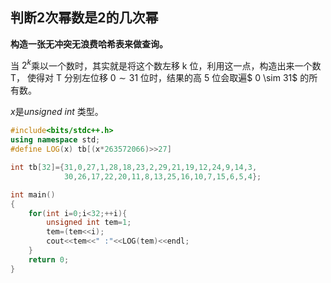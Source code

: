 ## 判断2次幂数是2的几次幂

**构造一张无冲突无浪费哈希表来做查询。**

当 $2^k$乘以一个数时，其实就是将这个数左移 k 位，利用这一点，构造出来一个数 T， 使得对 T 分别左位移 $0\sim 31$ 位时，结果的高 5 位会取遍$ 0 \sim 31$ 的所有数。



$x$是$unsigned  \ int$ 类型。



```c++
#include<bits/stdc++.h>
using namespace std;
#define LOG(x) tb[(x*263572066)>>27]

int tb[32]={31,0,27,1,28,18,23,2,29,21,19,12,24,9,14,3,
            30,26,17,22,20,11,8,13,25,16,10,7,15,6,5,4};

int main()
{
    for(int i=0;i<32;++i){
        unsigned int tem=1;
        tem=(tem<<i);
        cout<<tem<<" :"<<LOG(tem)<<endl;
    }
    return 0;
}

```

